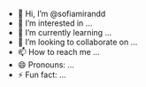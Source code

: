- 👋 Hi, I’m @sofiamirandd
- 👀 I’m interested in ...
- 🌱 I’m currently learning ...
- 💞️ I’m looking to collaborate on ...
- 📫 How to reach me ...
- 😄 Pronouns: ...
- ⚡ Fun fact: ...

<!---
sofiamirandd/sofiamirandd is a ✨ special ✨ repository because its `README.md` (this file) appears on your GitHub profile.
You can click the Preview link to take a look at your changes.
--->
